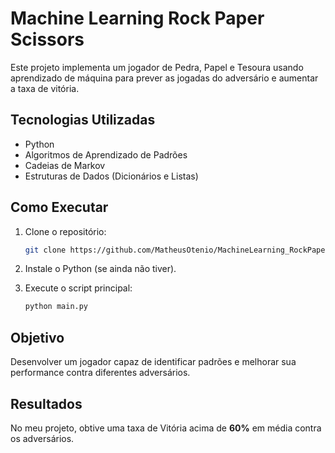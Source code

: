 # Machine Learning Rock Paper Scissors

Este projeto implementa um jogador de Pedra, Papel e Tesoura usando aprendizado de máquina para prever as jogadas do adversário e aumentar a taxa de vitória.

## Tecnologias Utilizadas
- Python  
- Algoritmos de Aprendizado de Padrões  
- Cadeias de Markov  
- Estruturas de Dados (Dicionários e Listas)  

## Como Executar

1. Clone o repositório:  
   ```sh
   git clone https://github.com/MatheusOtenio/MachineLearning_RockPaperScissors
   ```

2. Instale o Python (se ainda não tiver).  

3. Execute o script principal:  
   ```sh
   python main.py
   ```

## Objetivo
Desenvolver um jogador capaz de identificar padrões e melhorar sua performance contra diferentes adversários.

## Resultados
No meu projeto, obtive uma taxa de Vitória acima de **60%** em média contra os adversários.  
